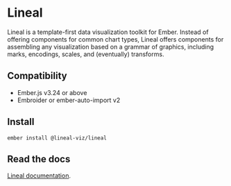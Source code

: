 # Lineal

Lineal is a template-first data visualization toolkit for Ember. Instead of offering components for common chart types, Lineal offers components for assembling any visualization based on a grammar of graphics, including marks, encodings, scales, and (eventually) transforms.

## Compatibility

* Ember.js v3.24 or above
* Embroider or ember-auto-import v2

## Install

```shell-session
ember install @lineal-viz/lineal
```

## Read the docs

[Lineal documentation](https://lineal-docs.vercel.app/docs).
